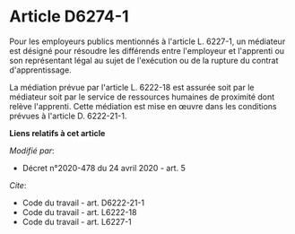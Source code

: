 # Article D6274-1

Pour les employeurs publics mentionnés à l'article L. 6227-1, un médiateur est désigné pour résoudre les différends entre
l'employeur et l'apprenti ou son représentant légal au sujet de l'exécution ou de la rupture du contrat d'apprentissage.

La médiation prévue par l'article L. 6222-18 est assurée soit par le médiateur soit par le service de ressources humaines de
proximité dont relève l'apprenti. Cette médiation est mise en œuvre dans les conditions prévues à l'article D. 6222-21-1.

**Liens relatifs à cet article**

_Modifié par_:

  - Décret n°2020-478 du 24 avril 2020 - art. 5

_Cite_:

  - Code du travail - art. D6222-21-1
  - Code du travail - art. L6222-18
  - Code du travail - art. L6227-1
